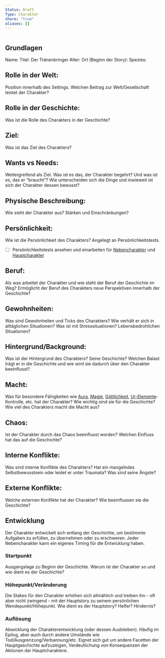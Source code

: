```yaml
---
Status: Draft
Type: Charakter
share: "true"
aliases: []
---
```

```table-of-contents
```

## Grundlagen

Name: 
Titel: Der Tränenbringer
Alter: 
Ort (Beginn der Story): 
Spezies: 
## Rolle in der Welt: 
Position innerhalb des Settings. Welchen Beitrag zur Welt/Gesellschaft leistet der Charakter? 


## Rolle in der Geschichte:
Was ist die Rolle des Charakters in der Geschichte? 


## Ziel:
Was ist das Ziel des Charakters? 


## Wants vs Needs: 
Weitergreifend als Ziel. Was ist es das, der Charakter begehrt? Und was ist es, das er “braucht”? Wie unterscheiden sich die Dinge und inwieweit ist sich der Charakter dessen bewusst? 


## Physische Beschreibung: 
Wie sieht der Charakter aus? Stärken und Einschränkungen? 


## Persönlichkeit: 
Wie ist die Persönlichkeit des Charakters? Angelegt an Persönlichkeitstests. 
- [ ] Persönlichkeitstests ansehen und einarbeiten für [Nebencharakter](../../Templates/Charaktere/Nebencharakter.md) und [Hauptcharakter](../../Templates/Charaktere/Hauptcharakter.md)




## Beruf: 
Als was arbeitet der Charakter und wie steht der Beruf der Geschichte im Weg? Ermöglicht der Beruf des Charakters neue Perspektiven innerhalb der Geschichte? 


## Gewohnheiten:
Was sind Gewohnheiten und Ticks des Charakters? Wie verhält er sich in alltäglichen Situationen? Was ist mit Stresssituationen? Lebensbedrohlichen Situationen? 


## Hintergrund/Background:
Was ist der Hintergrund des Charakters? Seine Geschichte? Welchen Balast trägt er in die Geschichte und wie wird sie dadurch über den Charakter beeinflusst? 


## Macht: 
Was für besondere Fähigkeiten wie [Aura](../../../Aura.md), [Magie](../../../Magie.md), [Göttlichkeit](../../Setting/M%C3%A4chte%20der%20Welt/G%C3%B6ttlichkeit/G%C3%B6ttlichkeit%20-%20Beschreibung.md), [Ur-Elemente](../../Setting/M%C3%A4chte%20der%20Welt/Die%20alten%20M%C3%A4chte/Ur-Elemente.md)-Kontrolle, etc. hat der Charakter? Wie wichtig sind sie für die Geschichte? Wie viel des Charakters macht die Macht aus? 



## Chaos: 
Ist der Charakter durch das Chaos beeinflusst worden? Welchen Einfluss hat das auf die Geschichte? 


## Interne Konflikte: 
Was sind interne Konflikte des Charakters? Hat ein mangelndes Selbstbewusstsein oder leidet er unter Traumata? Was sind seine Ängste? 


## Externe Konflikte:
Welche externen Konflikte hat der Charakter? Wie beeinflussen sie die Geschichte? 


## Entwicklung
Der Charakter entwickelt sich entlang der Geschichte, um bestimmte Aufgaben zu erfüllen, zu übernehmen oder zu erschweren. Jeder Nebencharakter kann ein eigenes Timing für die Entwicklung haben.

### Startpunkt
Ausgangslage zu Beginn der Geschichte. Warum ist der Charakter so und wie dient es der Geschichte? 


### Höhepunkt/Veränderung
Die Stakes für den Charakter erhöhen sich allmählich und treiben ihn - oft aber nicht zwingend - mit der Hauptstory zu seinem persönlichen Wendepunkt/Höhepunkt. Wie dient es der Hauptstory? Helfer? Hindernis? 


### Auflösung
Abwicklung der Charakterentwicklung (oder dessen Ausbleiben). Häufig im Epilog, aber auch durch andere Umstände wie Tod/Ausgrenzung/Verbannung/etc. Eignet sich gut um andere Facetten der Hauptgeschichte aufzuzeigen, Verdeutlichung von Konsequenzen der Aktionen der Hauptcharaktere. 


